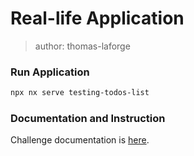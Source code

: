 # Real-life Application

> author: thomas-laforge

### Run Application

```bash
npx nx serve testing-todos-list
```

### Documentation and Instruction

Challenge documentation is [here](https://angular-challenges.vercel.app/challenges/testing/29-real-application/).
